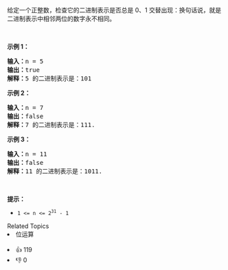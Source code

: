 <p>给定一个正整数，检查它的二进制表示是否总是 0、1 交替出现：换句话说，就是二进制表示中相邻两位的数字永不相同。</p>

<p>&nbsp;</p>

<p><strong>示例 1：</strong></p>

<pre>
<strong>输入：</strong>n = 5
<strong>输出：</strong>true
<strong>解释：</strong>5 的二进制表示是：101
</pre>

<p><strong>示例 2：</strong></p>

<pre>
<strong>输入：</strong>n = 7
<strong>输出：</strong>false
<strong>解释：</strong>7 的二进制表示是：111.</pre>

<p><strong>示例 3：</strong></p>

<pre>
<strong>输入：</strong>n = 11
<strong>输出：</strong>false
<strong>解释：</strong>11 的二进制表示是：1011.</pre>

<p>&nbsp;</p>

<p><strong>提示：</strong></p>

<ul>
	<li><code>1 &lt;= n &lt;= 2<sup>31</sup> - 1</code></li>
</ul>
<div><div>Related Topics</div><div><li>位运算</li></div></div><br><div><li>👍 119</li><li>👎 0</li></div>